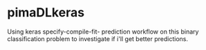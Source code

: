 # pimaDLkeras
Using keras specify-compile-fit- prediction workflow on this binary classification problem to investigate if i'll get better predictions. 
